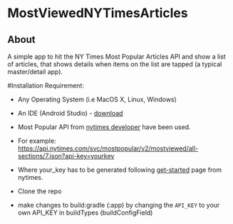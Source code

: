 # MostViewedNYTimesArticles
## About
A simple app to hit the NY Times Most Popular Articles API and show a list of articles, that shows details when items on the list are tapped (a typical master/detail app).


#Installation
Requirement:
* Any Operating System (i.e MacOS X, Linux, Windows)
* An IDE (Android Studio) - [download](https://developer.android.com/studio)

* Most Popular API from [nytimes developer](https://developer.nytimes.com/apis) have been used.

* For example: https://api.nytimes.com/svc/mostpopular/v2/mostviewed/all-sections/7.json?api-key=yourkey

* Where your_key has to be generated following [get-started](https://developer.nytimes.com/get-started) page from nytimes.

* Clone the repo

* make changes to build:gradle (:app) by changing the `API_KEY` to your own API_KEY in buildTypes (buildConfigField)


